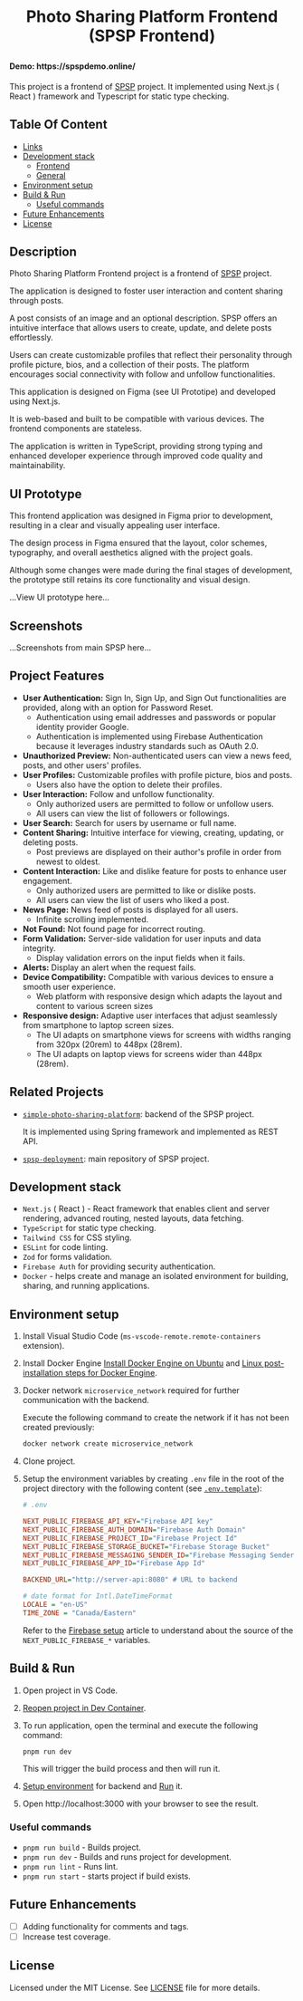 <h1 align="center">
  <p> Photo Sharing Platform Frontend (SPSP Frontend)</p>
  <h4 align="left">Demo: https://spspdemo.online/</h4>

  This project is a frontend of [SPSP](https://github.com/Xamarsia/spsp-deployment) project. It implemented using Next.js ( React ) framework and Typescript for static type checking.
</h1>

## Table Of Content

- [Links](#links)
- [Development stack](#development-stack)
  - [Frontend](#frontend)
  - [General](#general)
- [Environment setup](#environment-setup)
- [Build & Run](#build--run)
  - [Useful commands](#useful-commands)
- [Future Enhancements](#future-enhancements)
- [License](#license)

## Description

Photo Sharing Platform Frontend project is a frontend of [SPSP](https://github.com/Xamarsia/spsp-deployment) project.

The application is designed to foster user interaction and content sharing through posts.

A post consists of an image and an optional description. SPSP offers an intuitive interface that allows users to create, update, and delete posts effortlessly.

Users can create customizable profiles that reflect their personality through profile picture, bios, and a collection of their posts. The platform encourages social connectivity with follow and unfollow functionalities.

This application is designed on Figma (see UI Prototipe) and developed using Next.js.

It is web-based and built to be compatible with various devices. The frontend components are stateless.

The application is written in TypeScript, providing strong typing and enhanced developer experience through improved code quality and maintainability.

## UI Prototype

This frontend application was designed in Figma prior to development, resulting in a clear and visually appealing user interface.

The design process in Figma ensured that the layout, color schemes, typography, and overall aesthetics aligned with the project goals.

Although some changes were made during the final stages of development, the prototype still retains its core functionality and visual design.

...View UI prototype here...

## Screenshots

...Screenshots from main SPSP here...

## Project Features

- __User Authentication:__ Sign In, Sign Up, and Sign Out functionalities are provided, along with an option for Password Reset.
  - Authentication using email addresses and passwords or popular identity provider Google.
  - Authentication is implemented using Firebase Authentication because it leverages industry standards such as OAuth 2.0.
- __Unauthorized Preview:__ Non-authenticated users can view a news feed, posts, and other users' profiles.
- __User Profiles:__ Customizable profiles with profile picture, bios and posts.
  - Users also have the option to delete their profiles.
- __User Interaction:__  Follow and unfollow functionality.
  - Only authorized users are permitted to follow or unfollow users.
  - All users can view the list of followers or followings.
- __User Search:__ Search for users by username or full name.
- __Content Sharing:__ Intuitive interface for viewing, creating, updating, or deleting posts.
  - Post previews are displayed on their author's profile in order from newest to oldest.
- __Content Interaction:__ Like and dislike feature for posts to enhance user engagement.
  - Only authorized users are permitted to like or dislike posts.
  - All users can view the list of users who liked a post.
- __News Page:__ News feed of posts is displayed for all users.
  - Infinite scrolling implemented.
- __Not Found:__ Not found page for incorrect routing.
- __Form Validation:__ Server-side validation for user inputs and data integrity.
  - Display validation errors on the input fields when it fails.
- __Alerts:__ Display an alert when the request fails.
- __Device Compatibility:__ Compatible with various devices to ensure a smooth user experience.
  - Web platform with responsive design which adapts the layout and content to various screen sizes
- __Responsive design:__ Adaptive user interfaces that adjust seamlessly from smartphone to laptop screen sizes.
  - The UI adapts on smartphone views for screens with widths ranging from 320px (20rem) to 448px (28rem).
  - The UI adapts on laptop views for screens wider than 448px (28rem).

## Related Projects

- [`simple-photo-sharing-platform`](https://github.com/Xamarsia/simple-photo-sharing-platform): backend of the SPSP project.

     It is implemented using Spring framework and implemented as REST API.

- [`spsp-deployment`](https://github.com/Xamarsia/spsp-deployment): main repository of SPSP project.

## Development stack

- `Next.js` ( React ) - React framework that enables client and server rendering, advanced routing, nested layouts, data fetching.
- `TypeScript` for static type checking.
- `Tailwind CSS` for CSS styling.
- `ESLint` for code linting.
- `Zod` for forms validation.
- `Firebase Auth` for providing security authentication.
- `Docker` - helps create and manage an isolated environment for building, sharing, and running applications.

<!-- # Setup -->

## Environment setup

1. Install Visual Studio Code (`ms-vscode-remote.remote-containers` extension).
2. Install Docker Engine  [Install Docker Engine on Ubuntu](https://docs.docker.com/engine/install/ubuntu/#install-using-the-repository) and  [Linux post-installation steps for Docker Engine](https://docs.docker.com/engine/install/linux-postinstall/).
3. Docker network `microservice_network` required for further communication with the backend.

   Execute the following command to create the network if it has not been created previously:

    ```bash
    docker network create microservice_network
    ```

4. Clone project.
5. Setup the environment variables by creating `.env` file in the root of the project directory with the following content (see [`.env.template`](.env.template)):

     ```ini
     # .env

     NEXT_PUBLIC_FIREBASE_API_KEY="Firebase API key"
     NEXT_PUBLIC_FIREBASE_AUTH_DOMAIN="Firebase Auth Domain"
     NEXT_PUBLIC_FIREBASE_PROJECT_ID="Firebase Project Id"
     NEXT_PUBLIC_FIREBASE_STORAGE_BUCKET="Firebase Storage Bucket"
     NEXT_PUBLIC_FIREBASE_MESSAGING_SENDER_ID="Firebase Messaging Sender Id"
     NEXT_PUBLIC_FIREBASE_APP_ID="Firebase App Id"

     BACKEND_URL="http://server-api:8080" # URL to backend

     # date format for Intl.DateTimeFormat
     LOCALE = "en-US"
     TIME_ZONE = "Canada/Eastern"
     ```

     Refer to the [Firebase setup](https://github.com/Xamarsia/spsp-deployment/tree/main#setup-firebase) article to understand about the source of the `NEXT_PUBLIC_FIREBASE_*` variables.

## Build & Run

1. Open project in VS Code.
2. [Reopen project in Dev Container](https://code.visualstudio.com/docs/devcontainers/containers).
3. To run application, open the terminal and execute the following command:

    ```bash
    pnpm run dev
    ```

    This will trigger the build process and then will run it.

4. [Setup environment](https://github.com/Xamarsia/simple-photo-sharing-platform/tree/main#environment-setup) for backend and [Run](https://github.com/Xamarsia/simple-photo-sharing-platform/tree/main#build--run) it.
5. Open http://localhost:3000 with your browser to see the result.

### Useful commands

- `pnpm run build` - Builds project.
- `pnpm run dev` - Builds and runs project for development.
- `pnpm run lint` - Runs lint.
- `pnpm run start` - starts project if build exists.

## Future Enhancements

- [ ] Adding functionality for comments and tags.
- [ ] Increase test coverage.

## License

Licensed under the MIT License. See [LICENSE](./LICENSE) file for more details.

